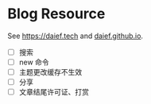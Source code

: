 # Blog Resource

See <https://daief.tech> and [daief.github.io](https://github.com/daief/daief.github.io).

- [ ] 搜索
- [ ] new 命令
- [ ] 主题更改缓存不生效
- [ ] 分享
- [ ] 文章结尾许可证、打赏
